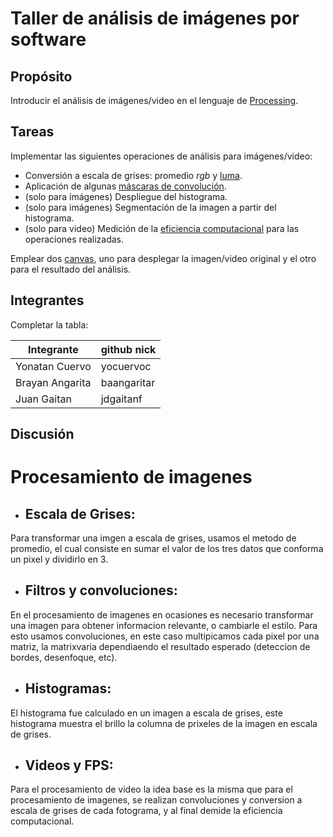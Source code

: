 # Taller de análisis de imágenes por software

## Propósito

Introducir el análisis de imágenes/video en el lenguaje de [Processing](https://processing.org/).

## Tareas

Implementar las siguientes operaciones de análisis para imágenes/video:

* Conversión a escala de grises: promedio _rgb_ y [luma](https://en.wikipedia.org/wiki/HSL_and_HSV#Disadvantages).
* Aplicación de algunas [máscaras de convolución](https://en.wikipedia.org/wiki/Kernel_(image_processing)).
* (solo para imágenes) Despliegue del histograma.
* (solo para imágenes) Segmentación de la imagen a partir del histograma.
* (solo para video) Medición de la [eficiencia computacional](https://processing.org/reference/frameRate.html) para las operaciones realizadas.

Emplear dos [canvas](https://processing.org/reference/PGraphics.html), uno para desplegar la imagen/video original y el otro para el resultado del análisis.

## Integrantes

Completar la tabla:

| Integrante           | github nick |
|----------------------|-------------|
|   Yonatan Cuervo     |  yocuervoc  |
|   Brayan Angarita    | baangaritar |
|     Juan Gaitan      |  jdgaitanf  |

## Discusión

# Procesamiento de imagenes


* ## Escala de Grises:

Para transformar una imgen a escala de grises, usamos el metodo de promedio, el cual consiste en sumar el valor de los tres datos que conforma un pixel y dividirlo en 3.

* ## Filtros y convoluciones:

En el procesamiento de imagenes en ocasiones es necesario transformar una imagen para obtener informacion relevante, o cambiarle el estilo. Para esto usamos convoluciones, en este caso multipicamos cada pixel por una matriz, la matrixvaria dependiaendo el resultado esperado (deteccion de bordes, desenfoque, etc).

* ## Histogramas:

El histograma fue calculado en un imagen a escala de grises, este histograma muestra el brillo la columna de prixeles de la imagen en escala de grises.

* ## Videos y FPS:

Para el procesamiento de video la idea base es la misma que para el procesamiento de imagenes, se realizan convoluciones y conversion a escala de grises de cada fotograma, y al final demide la eficiencia computacional.
